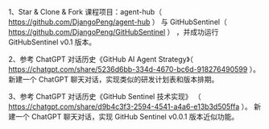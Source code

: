 1、Star & Clone & Fork 课程项目：agent-hub（ https://github.com/DjangoPeng/agent-hub ） 与 GitHubSentinel（ https://github.com/DjangoPeng/GitHubSentinel ） ，并成功运行 GitHubSentinel v0.1 版本。

2、参考 ChatGPT 对话历史《GitHub AI Agent Strategy》（ https://chatgpt.com/share/5236d6bb-334d-4670-bc6d-918276490599 ）。新建一个 ChatGPT 聊天对话，实现类似的研发计划表和版本排期。

3、参考 ChatGPT 对话历史《GitHub Sentinel 技术实现》 （ https://chatgpt.com/share/d9b4c3f3-2594-4541-a4a6-e13b3d505ffa ）。 新建一个 ChatGPT 聊天对话，实现 GitHub Sentinel v0.0.1 版本近似功能。
